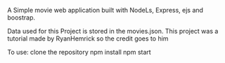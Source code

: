 A Simple movie web application built with NodeLs, Express, ejs and boostrap.

Data used for this Project is stored in the movies.json. This project was a tutorial made by RyanHemrick so the credit goes to him

To use:
clone the repository
npm install
npm start
